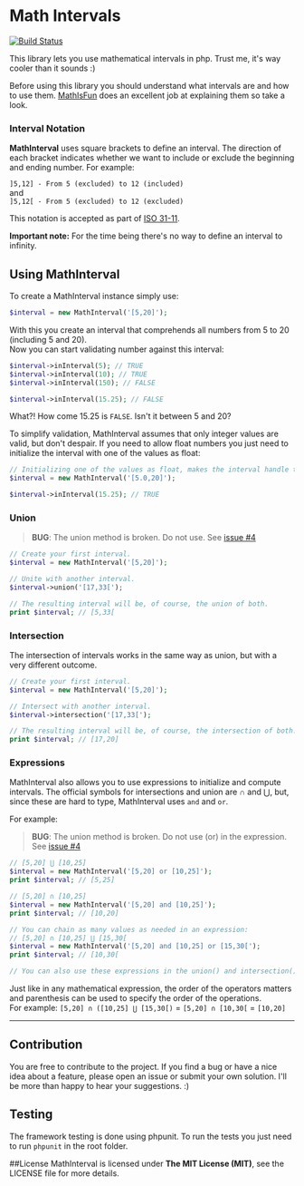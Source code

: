 # Math Intervals
[![Build Status](https://travis-ci.org/danielfdsilva/mathInterval.svg?branch=master)](https://travis-ci.org/danielfdsilva/mathInterval)  

This library lets you use mathematical intervals in php. Trust me, it's way cooler than it sounds :)

Before using this library you should understand what intervals are and how to use them.
[MathIsFun](http://www.mathsisfun.com/sets/intervals.html) does an excellent job at explaining them so take a look.

### Interval Notation
**MathInterval** uses square brackets to define an interval. The direction of each bracket indicates whether we want to include or exclude the beginning and ending number. For example:

```]5,12] - From 5 (excluded) to 12 (included)```  
and  
```]5,12[ - From 5 (excluded) to 12 (excluded)```

This notation is accepted as part of  [ISO 31-11](http://en.wikipedia.org/wiki/ISO_31-11).

**Important note:** For the time being there's no way to define an interval to infinity.

## Using MathInterval

To create a MathInterval instance simply use:
```php
$interval = new MathInterval('[5,20]');
```
With this you create an interval that comprehends all numbers from 5 to 20 (including 5 and 20).  
Now you can start validating number against this interval:
```php
$interval->inInterval(5); // TRUE
$interval->inInterval(10); // TRUE
$interval->inInterval(150); // FALSE

$interval->inInterval(15.25); // FALSE
```
What?! How come 15.25 is ```FALSE```. Isn't it between 5 and 20?  

To simplify validation, MathInterval assumes that only integer values are valid, but don't despair. If you need to allow float numbers you just need to initialize the interval with one of the values as float:

```php
// Initializing one of the values as float, makes the interval handle them.
$interval = new MathInterval('[5.0,20]');

$interval->inInterval(15.25); // TRUE
```

### Union
> **BUG**: The union method is broken. Do not use. See [issue #4](https://github.com/danielfdsilva/mathInterval/issues/4)

```php
// Create your first interval.
$interval = new MathInterval('[5,20]');

// Unite with another interval.
$interval->union('[17,33[');

// The resulting interval will be, of course, the union of both.
print $interval; // [5,33[
```

### Intersection
The intersection of intervals works in the same way as union, but with a very different outcome.
```php
// Create your first interval.
$interval = new MathInterval('[5,20]');

// Intersect with another interval.
$interval->intersection('[17,33[');

// The resulting interval will be, of course, the intersection of both.
print $interval; // [17,20]
```

### Expressions
MathInterval also allows you to use expressions to initialize and compute intervals. The official symbols for intersections and union are ∩ and ⋃, but, since these are hard to type, MathInterval uses ```and``` and ```or```.

For example:
> **BUG**: The union method is broken. Do not use (or) in the expression. See [issue #4](https://github.com/danielfdsilva/mathInterval/issues/4)

```php
// [5,20] ⋃ [10,25]
$interval = new MathInterval('[5,20] or [10,25]');
print $interval; // [5,25]

// [5,20] ∩ [10,25]
$interval = new MathInterval('[5,20] and [10,25]');
print $interval; // [10,20]

// You can chain as many values as needed in an expression:
// [5,20] ∩ [10,25] ⋃ [15,30[
$interval = new MathInterval('[5,20] and [10,25] or [15,30[');
print $interval; // [10,30[

// You can also use these expressions in the union() and intersection() methods.
```
Just like in any mathematical expression, the order of the operators matters and parenthesis can be used to specify the order of the operations.  
For example: ```[5,20] ∩ ([10,25] ⋃ [15,30[)``` = ```[5,20] ∩ [10,30[``` = ```[10,20]```

-----

## Contribution
You are free to contribute to the project. If you find a bug or have a nice idea about a feature, please open an issue or submit your own solution. I'll be more than happy to hear your suggestions. :)

## Testing
The framework testing is done using phpunit. To run the tests you just need to run ```phpunit``` in the root folder.

##License
MathInterval is licensed under **The MIT License (MIT)**, see the LICENSE file for more details.
